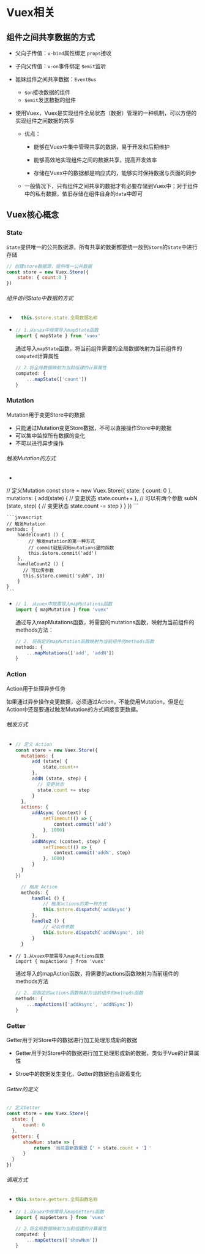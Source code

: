 # Vuex相关



## 组件之间共享数据的方式

- 父向子传值：`v-bind`属性绑定 `props`接收
- 子向父传值：`v-on`事件绑定 `$emit`监听
- 姐妹组件之间共享数据：`EventBus`
  	- `$on`接收数据的组件
    - `$emit`发送数据的组件

- 使用Vuex，Vuex是实现组件全局状态（数据）管理的一种机制，可以方便的实现组件之间数据的共享

  - 优点：

    - 能够在Vuex中集中管理共享的数据，易于开发和后期维护

    - 能够高效地实现组件之间的数据共享，提高开发效率

    - 存储在Vuex中的数据都是响应式的，能够实时保持数据与页面的同步
  -   一般情况下，只有组件之间共享的数据才有必要存储到Vuex中；对于组件中的私有数据，依旧存储在组件自身的`data`中即可

## Vuex核心概念

### State

`State`提供唯一的公共数据源，所有共享的数据都要统一放到`Store`的`State`中进行存储

```javascript
// 创建store数据源，提供唯一公共数据
const store = new Vuex.Store({
    state: { count:0 }
})
```

###### 组件访问State中数据的方式

- ```javascript
    this.$store.state.全局数据名称
    ```
  
- ```javascript
  // 1.从vuex中按需导入mapState函数
  import { mapState } from 'vuex'
  ```
  通过导入`mapState`函数，将当前组件需要的全局数据映射为当前组件的`computed`计算属性

  ```javascript
  // 2.将全局数据映射为当前组建的计算属性
  computed: {
      ...mapState(['count'])
  }
  ```

### Mutation

Mutation用于变更Store中的数据

- 只能通过Mutation变更Store数据，不可以直接操作Store中的数据
- 可以集中监控所有数据的变化
- 不可以进行异步操作

###### 触发Mutation的方式

  - ```javascript
// 定义Mutation
    const store = new Vuex.Store({
        state: {
            count: 0
        },
        mutations: {
            add(state) {
                // 变更状态
                state.count++
            },
            // 可以有两个参数
            subN (state, step) {
              // 变更状态
              state.count -= step
            }
        }
    })
    ```
    
    ```javascript
    // 触发Mutation
    methods: {
        handelCount1 () {
            // 触发mutation的第一种方式
            // commit就是调用mutations里的函数
            this.$store.commit('add')
        },
        handleCount2 () {
          // 可以传参数
          this.$store.commit('subN', 10)
        }
    }
    ```
    
- ```javascript
  // 1. 从vuex中按需导入mapMutations函数
  import { mapMutation } from 'vuex'
  ```

  通过导入mapMutations函数，将需要的mutations函数，映射为当前组件的methods方法：

  ```javascript
  // 2. 将指定的mapMutation函数映射为当前组件的methods函数
  methods: {
      ...mapMutations(['add', 'addN'])
  }
  ```

### Action

Action用于处理异步任务

如果通过异步操作变更数据，必须通过Action，不能使用Mutation，但是在Action中还是要通过触发Mutation的方式间接变更数据。

###### 触发方式

- ```javascript
  // 定义 Action
  const store = new Vuex.Store({
    mutations: {
        add (state) {
            state.count++
        },
        addN (state, step) {
          // 变更状态
          state.count += step
    	}
    },
    actions: {
        addAsync (context) {
            setTimeout(() => {
                context.commit('add')
            }, 1000)
        },
        addNAsync (context, step) {
            setTimeout(() => {
                context.commit('addN', step)
            }, 1000)
        }
    }
  })
  ```

  ```javascript
    // 触发 Action
    methods: {
        handle1 () {
            // 触发actions的第一种方式
            this.$store.dispatch('addAsync')
        },
        handle2 () {
            // 可以传参数
            this.$store.dispatch('addNAsync', 10)
        }
    }
  ```

- ```javas
  // 1.从vuex中按需导入mapActions函数
  import { mapActions } from 'vuex'
  ```

  通过导入的mapAction函数，将需要的actions函数映射为当前组件的methods方法

  ```javascript
  // 2. 将指定的actions函数映射为当前组件的methods函数
  methods: {
      ...mapActions(['addAsync', 'addNSync'])
  }
  ```

### Getter

Getter用于对Store中的数据进行加工处理形成新的数据

- Getter用于对Store中的数据进行加工处理形成新的数据，类似于Vue的计算属性

- Stroe中的数据发生变化，Getter的数据也会跟着变化

###### Getter的定义

  ```javascript
// 定义Getter
const store = new Vuex.Store({
	state: {
		count: 0
	},
	getters: {
		showNum: state => {
            return '当前最新数据是【' + state.count + '】'
        }
	}
})
  ```
###### 调用方式

- ```javascript
  this.$store.getters.全局函数名称
  ```

- ```javascript
  // 1.从vuex中按需导入mapGetters函数
  import { mapGetters } from 'vuex'
  ```

  ```javascript
  // 2.将全局数据映射为当前组建的计算属性
  computed: {
      ...mapGetters(['showNum'])
  }
  ```